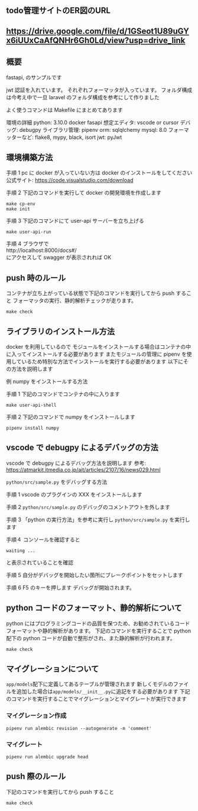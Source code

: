 ## todo管理サイトのER図のURL
## https://drive.google.com/file/d/1GSeot1U89uGYx6iUUxCaAfQNHr6Gh0Ld/view?usp=drive_link

## 概要

fastapi, のサンプルです  

jwt 認証を入れています。
それぞれフォーマッタが入っています。
フォルダ構成は今考え中で一旦 laravel のフォルダ構成を参考にして作りました

よく使うコマンドは Makefile にまとめてあります

環境の詳細
python: 3.10.0
docker
fasapi
想定エディタ: vscode or cursor
デバッグ: debugpy
ライブラリ管理: pipenv
orm: sqlqlchemy
mysql: 8.0
フォーマッターなど: flake8, mypy, black, isort
jwt: pyJwt

## 環境構築方法

手順 1
pc に docker が入っていない方は docker のインストールをしてください
公式サイト: https://code.visualstudio.com/download

手順 2
下記のコマンドを実行して docker の開発環境を作成します

```
make cp-env
make init
```

手順 3
下記のコマンドにて user-api サーバーを立ち上げる

```
make user-api-run
```

手順 4
ブラウザで  
http://localhost:8000/docs#/  
にアクセスして swagger が表示されれば OK

## push 時のルール

コンテナが立ち上がっている状態で下記のコマンドを実行してから push すること
フォーマッタの実行、静的解析チェックが走ります。

```
make check
```

## ライブラリのインストール方法

docker を利用しているので モジュールをインストールする場合はコンテナの中に入ってインストールする必要があります
またモジュールの管理に pipenv を使用しているため特別な方法でインストールを実行する必要があります
以下にその方法を説明します

例
numpy をインストールする方法

手順 1
下記のコマンドでコンテナの中に入ります

```
make user-api-shell
```

手順 2
下記のコマンドで numpy をインストールします

```
pipenv install numpy
```


## vscode で debugpy によるデバッグの方法

vscode で debugpy によるデバッグ方法を説明します
参考: https://atmarkit.itmedia.co.jp/ait/articles/2107/16/news029.html

`python/src/sample.py` をデバッグする方法

手順 1
vscode のプラグインの XXX をインストールします

手順 2
`python/src/sample.py` のデバッグのコメントアウトを外します

手順 3
「python の実行方法」を参考に実行し `python/src/sample.py` を実行します

手順４
コンソールを確認すると

```
waiting ...
```

と表示されていることを確認

手順 5
自分がデバッグを開始したい箇所にブレークポイントをセットします

手順 6
F5 のキーを押します
デバッグが開始されます。

## python コードのフォーマット、静的解析について

python にはプログラミングコードの品質を保つため、お勧めされているコードフォーマットや静的解析があります。
下記のコマンドを実行することで python 配下の python コードが自動で整形がされ、また静的解析が行われます。

```
make check
```

## マイグレーションについて

`app/models`配下に定義してあるテーブルが管理されます
新しくモデルのファイルを追加した場合は`app/models/__init__.py`に追記をする必要があります
下記のコマンドを実行することでマイグレーションとマイグレートが実行できます

### マイグレーション作成

```
pipenv run alembic revision --autogenerate -m 'comment'
```

### マイグレート

```
pipenv run alembic upgrade head
```

## push 際のルール

下記のコマンドを実行してから push すること

```
make check
```

